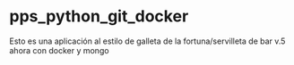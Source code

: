 # pps_python_git_docker
Esto es una aplicación al estilo de galleta de la fortuna/servilleta de bar v.5 ahora con docker y mongo